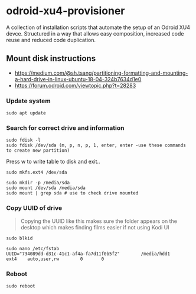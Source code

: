 # odroid-xu4-provisioner

A collection of installation scripts that automate the setup of an Odroid XU4 devce. Structured in a way that allows easy composition, increased code reuse and reduced code duplication.

## Mount disk instructions
- https://medium.com/@sh.tsang/partitioning-formatting-and-mounting-a-hard-drive-in-linux-ubuntu-18-04-324b7634d1e0
- https://forum.odroid.com/viewtopic.php?t=28283

### Update system
```
sudo apt update
```

### Search for correct drive and information
```
sudo fdisk -l
sudo fdisk /dev/sda (m, p, n, p, 1, enter, enter -use these commands to create new partition)
```
Press w to write table to disk and exit..
```
sudo mkfs.ext4 /dev/sda

sudo mkdir -p /media/sda
sudo mount /dev/sda /media/sda
sudo mount | grep sda # use to check drive mounted
```

### Copy UUID of drive
> Copying the UUID like this makes sure the folder appears on the desktop which makes finding films easier if not using Kodi UI
```
sudo blkid

sudo nano /etc/fstab
UUID="734089dd-d31c-41c1-af4a-fa7d11f0b5f2"        /media/hdd1       ext4    auto,user,rw        0       0
```

### Reboot
```
sudo reboot
```